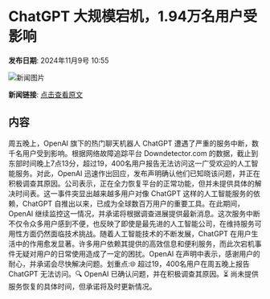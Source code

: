 # ChatGPT 大规模宕机，1.94万名用户受影响

**发布日期**: 2024年11月9号 10:55

![新闻图片](https://pic.chinaz.com/picmap/202302112107341554_1.jpg)

**新闻链接**: [点击查看原文](https://www.aibase.com/zh/news/13111)

## 内容

周五晚上，OpenAI 旗下的热门聊天机器人 ChatGPT 遭遇了严重的服务中断，数千名用户受到影响。根据网络故障追踪平台 Downdetector.com 的数据，截止到东部时间晚上7点13分，超过19，400名用户报告无法访问这一广受欢迎的人工智能服务。对此，OpenAI 迅速作出回应，发布声明确认他们已知晓该问题，并正在积极调查其原因。公司表示，正在全力恢复平台的正常功能，但并未提供具体的解决时间表。这一事件突显出越来越多用户对像 ChatGPT 这样的人工智能服务的依赖，ChatGPT 自推出以来，已成为全球数百万用户的重要工具。在此期间，OpenAI 继续监控这一情况，并承诺将根据调查进展提供最新消息。这次服务中断不仅令众多用户感到不便，也反映了即使是最先进的人工智能公司，在维持服务可用性方面仍然面临技术挑战。随着人工智能技术的不断发展，ChatGPT 在用户生活中的作用愈发显著。许多用户依赖其提供的高效信息和便利服务，而此次宕机事件无疑对用户的日常使用造成了一定的困扰。OpenAI 在声明中表示，感谢用户的耐心，并承诺会尽快解决问题。划重点:🌐 超过19，400名用户在周五晚上报告 ChatGPT 无法访问。🔍 OpenAI 已确认问题，并在积极调查其原因。⏳ 尚未提供服务恢复的具体时间，但承诺将及时更新情况。
